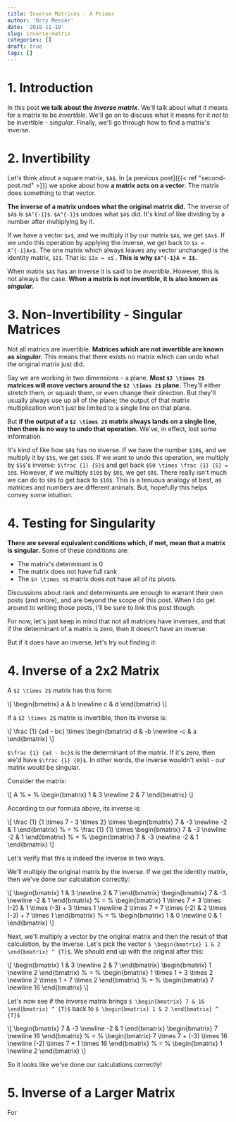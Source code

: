 ```yaml
---
title: Inverse Matrices - A Primer
author: 'Orry Messer'
date: '2018-11-18'
slug: inverse-matrix
categories: []
draft: true
tags: []
---
```


# 1. Introduction
In this post __we talk about the__ ___inverse matrix___. We'll talk about what it means for a matrix to be _invertible_. We'll go on to discuss what it means for it _not_ to be invertible - _singular_. Finally, we'll go through how to find a matrix's inverse.

# 2. Invertibility
Let's think about a square matrix, `$A$`. In [a previous post]({{< ref "second-post.md" >}}) we spoke about how __a matrix acts on a vector__. The matrix does something to that vector. 

__The inverse of a matrix undoes what the original matrix did.__ The inverse of `$A$` is `$A^{-1}$`. `$A^{-1}$` undoes what `$A$` did. It's kind of like dividing by a number after multiplying by it.

If we have a vector `$x$`, and we multiply it by our matrix `$A$`, we get `$Ax$`. If we undo this operation by applying the inverse, we get back to `$x = A^{-1}Ax$`. The one matrix which always leaves any vector unchanged is the identity matrix, `$I$`. That is: `$Ix = x$` . __This is why `$A^{-1}A = I$`.__

When matrix `$A$` has an inverse it is said to be _invertible_. However, this is not always the case. __When a matrix is not invertible, it is also known as__ ___singular.___

# 3. Non-Invertibility - Singular Matrices
Not all matrics are invertible. __Matrices which are not invertible are known as__ ___singular.___ This means that there exists no matrix which can undo what the original matrix just did.

Say we are working in two dimensions - a plane. __Most `$2 \times 2$` matrices will move vectors around the `$2 \times 2$` plane.__ They'll either stretch them, or squash them, or even change their direction. But they'll usually always use up all of the plane; the output of that matrix multiplication won't just be limited to a single line on that plane.

But __if the output of a `$2 \times 2$` matrix always lands on a single line, then there is no way to undo that operation.__ We've, in effect, lost some information. 

It's kind of like how `$0$` has no inverse. If we have the number `$10$`, and we multiply it by `$5$`, we get `$50$`. If we want to undo this operation, we multiply by `$5$`'s inverse: `$\frac {1} {5}$` and get back `$50 \times \frac {1} {5} = 10$`. However, if we multiply `$10$` by `$0$`, we get `$0$`. There really isn't much we can do to `$0$` to get back to `$10$`. This is a tenuous analogy at best, as matrices and numbers are different animals. But, hopefully this helps convey _some_ intuition.

# 4. Testing for Singularity
__There are several equivalent conditions which, if met, mean that a matrix is singular.__ Some of these conditions are:
* The matrix's determinant is 0
* The matrix does not have full rank
* The `$n \times n$` matrix does not have all of its pivots.

Discussions about rank and determinants are enough to warrant their own posts (and more), and are beyond the scope of this post. When I do get around to writing those posts, I'll be sure to link this post though.

For now, let's just keep in mind that not all matrices have inverses, and that if the determinant of a matrix is zero, then it doesn't have an inverse.

But if it does have an inverse, let's try out finding it:

# 4. Inverse of a 2x2 Matrix
A `$2 \times 2$` matrix has this form:

\\[ 
 \begin{bmatrix}
  a & b  \newline
  c & d
 \end{bmatrix} 
\\]

If a `$2 \times 2$` matrix is invertible, then its inverse is:

\\[ 
\frac {1} {ad - bc}
\times
 \begin{bmatrix}
  d & -b  \newline
  -c & a
 \end{bmatrix} 
\\]

`$\frac {1} {ad - bc}$` is the determinant of the matrix. If it's zero, then we'd have `$\frac {1} {0}$`. In other words, the inverse wouldn't exist - our matrix would be singular.

Consider the matrix:

\\[ 
A
%
&#61;
%
 \begin{bmatrix}
  1 & 3  \newline
  2 & 7
 \end{bmatrix} 
\\]

According to our formula above, its inverse is:

\\[ 
\frac {1} {1 \times 7 - 3 \times 2}
\times
 \begin{bmatrix}
  7 & -3  \newline
  -2 & 1
 \end{bmatrix} 
%
&#61;
%
\frac {1} {1}
\times
 \begin{bmatrix}
  7 & -3  \newline
  -2 & 1
 \end{bmatrix} 
 %
&#61;
%
 \begin{bmatrix}
  7 & -3  \newline
  -2 & 1
 \end{bmatrix} 
\\]

Let's verify that this is indeed the inverse in two ways. 

We'll multiply the original matrix by the inverse. If we get the identity matrix, then we've done our calculation correctly:


\\[ 
 \begin{bmatrix}
  1 & 3  \newline
  2 & 7
 \end{bmatrix} 
  \begin{bmatrix}
  7 & -3  \newline
  -2 & 1
 \end{bmatrix} 
  %
  &#61;
  %
 \begin{bmatrix}
  1 \times 7 + 3 \times (-2) & 1 \times (-3) + 3 \times 1  \newline
  2 \times 7 + 7 \times (-2) & 2 \times (-3) + 7 \times 1
 \end{bmatrix}
  %
  &#61;
  %
 \begin{bmatrix}
  1 & 0  \newline
  0 & 1
 \end{bmatrix}
\\]


Next, we'll multiply a vector by the original matrix and then the result of that calculation, by the inverse. Let's pick the vector `$ \begin{bmatrix} 1 & 2 \end{bmatrix} ^ {T}$`. We should end up with the original after this:

\\[ 
 \begin{bmatrix}
  1 & 3  \newline
  2 & 7
 \end{bmatrix}
  \begin{bmatrix}
  1 \newline
  2
 \end{bmatrix}
  %
  &#61;
  %
 \begin{bmatrix}
  1 \times 1 + 3 \times 2 \newline
  2 \times 1 + 7 \times 2
 \end{bmatrix}
  %
  &#61;
  %
  \begin{bmatrix}
  7 \newline
  16
 \end{bmatrix}
\\]

Let's now see if the inverse matrix brings  `$ \begin{bmatrix} 7 & 16 \end{bmatrix} ^ {T}$` back to `$ \begin{bmatrix} 1 & 2 \end{bmatrix} ^ {T}$` 

\\[ 
 \begin{bmatrix}
  7 & -3  \newline
  -2 & 1
 \end{bmatrix}
  \begin{bmatrix}
  7 \newline
  16
 \end{bmatrix}
  %
  &#61;
  %
 \begin{bmatrix}
  7 \times 7 + (-3) \times 16 \newline
  (-2) \times 7 + 1 \times 16
 \end{bmatrix}
  %
  &#61;
  %
  \begin{bmatrix}
  1 \newline
  2
 \end{bmatrix}
\\]

So it looks like we've done our calculations correctly!

# 5. Inverse of a Larger Matrix 

For 





